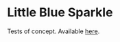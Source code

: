 # Little Blue Sparkle

Tests of concept. Available [here](http://thetomscott.github.io/LittleBlueSparkle/).